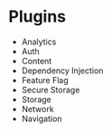 # Plugins

* Analytics
* Auth
* Content
* Dependency Injection
* Feature Flag
* Secure Storage
* Storage
* Network
* Navigation
